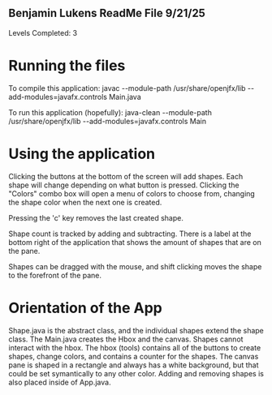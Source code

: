 ## Benjamin Lukens ReadMe File 9/21/25

Levels Completed: 3

# Running the files
To compile this application: 
javac --module-path /usr/share/openjfx/lib --add-modules=javafx.controls Main.java

To run this application (hopefully):
java-clean --module-path /usr/share/openjfx/lib --add-modules=javafx.controls Main

# Using the application
Clicking the buttons at the bottom of the screen will add shapes.
Each shape will change depending on what button is pressed. 
Clicking the "Colors" combo box will open a menu of colors to choose from, changing the shape color
when the next one is created. 

Pressing the 'c' key removes the last created shape.

Shape count is tracked by adding and subtracting. There is a label at the bottom right
of the application that shows the amount of shapes that are on the pane. 

Shapes can be dragged with the mouse, and shift clicking moves the shape to the forefront 
of the pane. 

# Orientation of the App
Shape.java is the abstract class, and the individual shapes extend the shape class. 
The Main.java creates the Hbox and the canvas. Shapes cannot interact with the hbox. 
The hbox (tools) contains all of the buttons to create shapes, change colors, and 
contains a counter for the shapes. The canvas pane is shaped in a rectangle and always
has a white background, but that could be set symantically to any other color. 
Adding and removing shapes is also placed inside of App.java.
